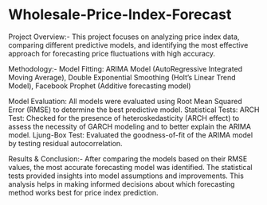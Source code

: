 # Wholesale-Price-Index-Forecast
Project Overview:- 
This project focuses on analyzing price index data, comparing different predictive models, and identifying the most effective approach for forecasting price fluctuations with high accuracy.

Methodology:- 
Model Fitting:
ARIMA Model (AutoRegressive Integrated Moving Average), 
Double Exponential Smoothing (Holt’s Linear Trend Model), 
Facebook Prophet (Additive forecasting model)

Model Evaluation:
All models were evaluated using Root Mean Squared Error (RMSE) to determine the best predictive model.
Statistical Tests:
ARCH Test: Checked for the presence of heteroskedasticity (ARCH effect) to assess the necessity of GARCH modeling and to better explain the ARIMA model.
Ljung-Box Test: Evaluated the goodness-of-fit of the ARIMA model by testing residual autocorrelation.

Results & Conclusion:- 
After comparing the models based on their RMSE values, the most accurate forecasting model was identified. The statistical tests provided insights into model assumptions and improvements.
This analysis helps in making informed decisions about which forecasting method works best for price index prediction.
